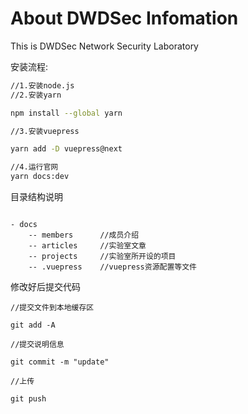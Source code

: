 # About DWDSec Infomation

This is DWDSec Network Security Laboratory

安装流程:

```bash
//1.安装node.js
//2.安装yarn

npm install --global yarn

//3.安装vuepress

yarn add -D vuepress@next

//4.运行官网
yarn docs:dev

```

目录结构说明
```

- docs
    -- members      //成员介绍
    -- articles     //实验室文章
    -- projects     //实验室所开设的项目
    -- .vuepress    //vuepress资源配置等文件

```


修改好后提交代码

```
//提交文件到本地缓存区

git add -A

//提交说明信息

git commit -m "update"

//上传

git push

```